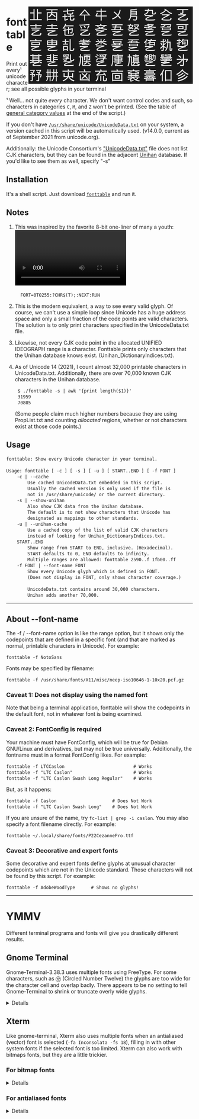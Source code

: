 <img align="right" src="README.md.d/fonttable.gif" title="Example of fonttable running in `xterm -fa DroidSansMono -fd DroidSansFallback`"
alt="Scrolling CJK glyphs">

# fonttable
Print out every¹ unicode character; see all possible glyphs in your terminal

¹ Well... not quite *every* character. We don't want control codes
and such, so characters in categories `C`, `M`, and `Z` won't be printed. (See the table of [general category values](http://unicode.org/reports/tr44/#GC_Values_Table) at the end of the script.)
 
If you don't have [`/usr/share/unicode/UnicodeData.txt`](http://unicode.org/Public/UNIDATA/UnicodeData.txt) on your system, a version cached in this script will be automatically used. (v14.0.0, current as of September 2021 from unicode.org).

Additionally: the Unicode Consortium's ["UnicodeData.txt"](http://unicode.org/Public/UNIDATA/UnicodeData.txt) file does not list CJK characters, but they can be found in the adjacent [Unihan](http://unicode.org/Public/UNIDATA/Unihan.zip) database. If you'd like to see them as well, specify "-s" 

## Installation

It's a shell script. Just download
[`fonttable`](https://github.com/hackerb9/fonttable/blob/master/fonttable?raw=true)
and run it. 

## Notes

1. This was inspired by the favorite 8-bit one-liner of many a youth:
    <video>
    <source src="README.md.d/c64xterm.mp4" type="video/mp4">
    <img width=50% align="right" src="README.md.d/c64xterm.gif"
    alt="Scrolling C64 PETSCII" secret="You figured it out! It's actually
    xterm -fa C64ProMono" title="FORT=0TO255:?CHR$(T);:NEXT:RUN">
    </video> 

         FORT=0TO255:?CHR$(T);:NEXT:RUN 

2. This is the modern equivalent, a way to see every valid glyph.
   Of course, we can't use a simple loop since Unicode has a huge
   address space and only a small fraction of the code points are
   valid characters. The solution is to only print characters
   specified in the UnicodeData.txt file.

3. Likewise, not every CJK code point in the allocated UNIFIED
   IDEOGRAPH range is a character. Fonttable prints only characters
   that the Unihan database knows exist. (Unihan_DictionaryIndices.txt).
   
4. As of Unicode 14 (2021), I count almost 32,000 printable characters
   in UnicodeData.txt. Additionally, there are over 70,000 known CJK
   characters in the Unihan database.

        $ ./fonttable -s | awk '{print length($1)}'
        31959
        70805

    (Some people claim much higher numbers because they are using
    PropList.txt and counting *allocated* regions, whether or not
    characters exist at those code points.)

## Usage

	fonttable: Show every Unicode character in your terminal.

	Usage: fonttable [ -c ] [ -s ] [ -u ] [ START..END ] [ -f FONT ]
		-c | --cache
			Use cached UnicodeData.txt embedded in this script.
			Usually the cached version is only used if the file is
			not in /usr/share/unicode/ or the current directory.
		-s | --show-unihan
			Also show CJK data from the Unihan database.
			The default is to not show characters that Unicode has
			designated as mappings to other standards.
		-u | --unihan-cache
			Use a cached copy of the list of valid CJK characters
			instead of looking for Unihan_DictionaryIndices.txt.
		START..END
			Show range from START to END, inclusive. (Hexadecimal).
			START defaults to 0, END defaults to infinity.
			Multiple ranges are allowed: fonttable 2590..f 1fb00..ff
		-f FONT | --font-name FONT
			Show every Unicode glyph which is defined in FONT. 
			(Does not display in FONT, only shows character coverage.)

			UnicodeData.txt contains around 30,000 characters.
			Unihan adds another 70,000.

____

## About --font-name

The -f / --font-name option is like the range option, but it shows
only the codepoints that are defined in a specific font (and that are
marked as normal, printable characters in Unicode). For example:

    fonttable -f NotoSans

Fonts may be specified by filename:

    fonttable -f /usr/share/fonts/X11/misc/neep-iso10646-1-10x20.pcf.gz 

### Caveat 1: Does not display using the named font

Note that being a terminal application, fonttable will show the
codepoints in the default font, not in whatever font is being
examined.

### Caveat 2: FontConfig is required

Your machine must have FontConfig, which will be true for Debian
GNU/Linux and derivatives, but may not be true universally.
Additionally, the fontname must in a format FontConfig likes. For
example:

    fonttable -f LTCCaslon                          # Works
    fonttable -f "LTC Caslon"                       # Works
    fonttable -f "LTC Caslon Swash Long Regular"    # Works

But, as it happens:

    fonttable -f Caslon                     # Does Not Work 
    fonttable -f "LTC Caslon Swash Long"    # Does Not Work

If you are unsure of the name, try `fc-list | grep -i caslon`. You may
also specify a font filename directly. For example:

    fonttable ~/.local/share/fonts/P22CezannePro.ttf

### Caveat 3: Decorative and expert fonts

Some decorative and expert fonts define glyphs at unusual character
codepoints which are not in the Unicode standard. Those characters
will not be found by this script. For example:

	fonttable -f AdobeWoodType		# Shows no glyphs!

____

# YMMV

Different terminal programs and fonts will give you drastically
different results.

## Gnome Terminal 

Gnome-Terminal-3.38.3 uses multiple fonts using FreeType. For some
characters, such as ⑫ (Circled Number Twelve) the glyphs are too wide
for the character cell and overlap badly. There appears to be no
setting to tell Gnome-Terminal to shrink or truncate overly wide
glyphs.

<details>

![Example of Gnome Terminal 3.38.3 running fonttable](/README.md.d/ss-gnome-terminal.png "Notice the overlapping glyphs")

Gnome Terminal has very few user settable preferences, but you can set
"Ambiguous Width" characters to be wide (two cells) instead of narrow.
This helps quite a bit, at least on this torture test. 

![Example of Gnome Terminal's Ambiguous-width = WIDE setting](/README.md.d/ss-gnome-ambiguous-wide.png "Notice less overlapping glyphs")

However, setting ambiguous-width to wide is not a panacea. For example, if the glyph is being replaced by a font of a very different aspect ratio from your default. For example, here is what happens when the "DEC Terminal" font is chosen (which is twice as high as it is wide):

![Example of Gnome Terminal using DEC Terminal font](/README.md.d/ss-gnome-wide-decfont.png "Notice glyphs once again overlap")

Notice that with this default font, glyphs are overlapping even though
ambiguous-width is set to wide.

</details>


## Xterm

Like gnome-terminal, Xterm also uses multiple fonts when an
antialiased (vector) font is selected (`-fa Inconsolata -fs 18`),
filling in with other system fonts if the selected font is too
limited. Xterm can also work with bitmaps fonts, but they are a little
trickier.

### For bitmap fonts
<details>

Xterm will use only a single font if you specify a bitmap font using
`-fn`. That means you'll need to find one font that covers every
section of Unicode you use. This is not always easy.


The default xterm font, called "fixed", seems a terrible choice as it
has very few Unicode characters. However, that is because xterm uses
the Latin-1 version by default. There is a Unicode (10646) version of
"fixed" which is not bad in terms of coverage. "Fixed" also comes in a
wide version for Asian characters, which xterm automatically detects
and uses. So, not a bad choice, and it comes pre-installed.

    xterm  -fn '*fixed-medium-r-normal--20*10646*' 
    
![Example of XTerm(322) running fonttable with neep](/README.md.d/ss-xterm-neep.png "Technically, this is the 'neep' font, which I prefer to 'fixed', but requires you to install xfonts-jmk")

</details>

### For antialiased fonts
<details>

XTerm already fills in missing glyphs for you by using other fonts
when you specify an antialiased font using `-fa`. (Use `-fs` to specify
the point size). Note: _Antialiased_ is how XTerm refers to vector
fonts like TrueType, OpenType, and Type 1.

While XTerm and GNOME-Terminal both use FreeType to render antialiased
fonts, unlike GNOME-terminal, XTerm enforces character cell boundaries
and does not let glyphs overlap. Instead, overly wide glyphs are
truncated. Whether this is better or not is a matter of taste. 

![Example of XTerm(369) running fonttable with DroidSansMono](/README.md.d/ss-xterm-droidsans.png "fonttable demonstrating how some wide characters get truncated in XTerm")

Note that XTerm defaults to using the font color specified by the user
rather than colors builtin to a font. Again, this is a matter of
taste, but it should be noted that most emoji fonts nowadays are
designed *only* in color, so single color fonts for certain ranges may
look outdated or be missing glyphs.

#### Debugging XTerm Antialiased fonts

If you wish to see which fonts are getting loaded as you run
fonttable, set the XFT_DEBUG environment variable to 3 before running
xterm. 

    XFT_DEBUG=3 xterm -fa DroidSansMono -fs 24

If you wish to force xterm to use *only* the fonts you requested, you
can do so by setting the `limitFontsets` X resource to 0.

    xterm -fa DroidSansMono -xrm "XTerm*vt100.limitFontsets: 0"
    
Note that xterm will attempt to automatically detect if your font is
also available in a doublesize version (for CJK). If it doesn't find
it, you can specify a separate "doublesize" font using `-fd`.

    xterm -fs 24 -fa DroidSansMono -fd DroidSansFallback -xrm "XTerm*vt100.limitFontsets: 0"
    
Note that if you don't have a particular font installed, even if you
use limitFontsets: 0, you will be shown a substitute font. Again, you
can use XFT_DEBUG to find out what is going on.

    XFT_DEBUG=3 xterm -fs 24 -fa DroidSansMono -fd DroidSansFallback -xrm "XTerm*vt100.limitFontsets: 0"
    
</details>

